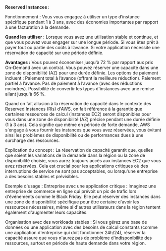 **Reserved Instances :**

Fonctionnement : Vous vous engagez à utiliser un type d’instance spécifique pendant 1 à 3 ans, avec des économies importantes par rapport à une facturation à la demande.

**Quand les utiliser :**
Lorsque vous avez une utilisation stable et continue, et que vous pouvez vous engager sur une longue période.
Si vous êtes prêt à payer tout ou partie des coûts à l’avance.
Si votre application nécessite une réservation de capacité sur une période définie.

**Avantages :**
Vous pouvez économiser jusqu'à 72 % par rapport aux prix On-Demand avec un contrat.
Vous pouvez réserver une capacité dans une zone de disponibilité (AZ) pour une durée définie.
Les options de paiement incluent :
Paiement total à l’avance (offrant la meilleure réduction).
Paiement partiel à l’avance.
Pas de paiement à l’avance (avec des réductions moindres).
Possibilité de convertir les types d'instances avec une remise allant jusqu'à 66 %.


Quand on fait allusion à la réservation de capacité dans le contexte des Reserved Instances (RIs) d'AWS, on fait référence à la garantie que certaines ressources de calcul (instances EC2) seront disponibles pour vous dans une zone de disponibilité (AZ) précise pendant une durée définie (1 à 3 ans). Cela signifie que même en période de forte demande, AWS s'engage à vous fournir les instances que vous avez réservées, vous évitant ainsi les problèmes de disponibilité ou de performances dues à une surcharge des ressources.

Explication du concept :
La réservation de capacité garantit que, quelles que soient les variations de la demande dans la région ou la zone de disponibilité choisie, vous aurez toujours accès aux instances EC2 que vous avez réservées. Cela est crucial pour les applications critiques où des interruptions de service ne sont pas acceptables, ou lorsqu'une entreprise a des besoins stables et prévisibles.

Exemple d'usage :
Entreprise avec une application critique : Imaginez une entreprise de commerce en ligne qui prévoit un pic de trafic lors d'événements comme le Black Friday. Elle peut réserver des instances dans une zone de disponibilité spécifique pour être certaine d'avoir les ressources nécessaires, même si d'autres utilisateurs dans la région tentent également d'augmenter leurs capacités.

Organisation avec des workloads stables : Si vous gérez une base de données ou une application avec des besoins de calcul constants (comme une application d'entreprise qui doit fonctionner 24h/24), réserver la capacité assure que vous n'aurez pas de problème d'indisponibilité des ressources, surtout en période de haute demande dans votre région.
